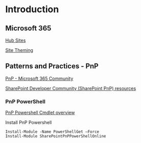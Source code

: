 # Introduction

## Microsoft 365

[Hub Sites](https://docs.microsoft.com/en-us/sharepoint/dev/features/hub-site/hub-site-overview)

[Site Theming](https://docs.microsoft.com/en-us/sharepoint/dev/declarative-customization/site-theming/sharepoint-site-theming-overview)

## Patterns and Practices - PnP

[PnP - Microsoft 365 Community](https://pnp.github.io/)

[SharePoint Developer Community (SharePoint PnP) resources](https://docs.microsoft.com/en-us/sharepoint/dev/community/community)

### PnP PowerShell

[PnP Powershell Cmdlet overview](https://docs.microsoft.com/en-us/powershell/sharepoint/sharepoint-pnp/sharepoint-pnp-cmdlets?view=sharepoint-ps)

Install PnP Powershell

```
Install-Module -Name PowerShellGet –Force
Install-Module SharePointPnPPowerShellOnline
```